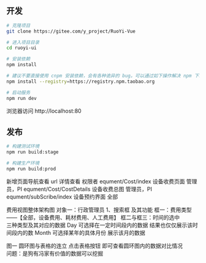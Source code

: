 ## 开发

```bash
# 克隆项目
git clone https://gitee.com/y_project/RuoYi-Vue

# 进入项目目录
cd ruoyi-ui

# 安装依赖
npm install

# 建议不要直接使用 cnpm 安装依赖，会有各种诡异的 bug。可以通过如下操作解决 npm 下载速度慢的问题
npm install --registry=https://registry.npm.taobao.org

# 启动服务
npm run dev
```

浏览器访问 http://localhost:80

## 发布

```bash
# 构建测试环境
npm run build:stage

# 构建生产环境
npm run build:prod
```
新增页面导航查看
      url                     详情查看          权限者
equment/Cost/index         设备收费页面        管理员，PI
equment/Cost/CostDetails   设备收费总图        管理员，PI
equment/subScribe/index    设备预约界面           全部

费用视图整体架构图
对象一：行政管理员
1、搜索框  及其功能
   框一：费用类型  ——【全部，设备费用、耗材费用、人工费用】
   框二与框三：时间的选中  
      三种类型及其对应的数据
Day   可选择在一定时间段内的数据   结果也仅仅展示该时间段内的数
Month  可选择某年的具体月份        展示该月的数据  

图一  圆环图与表格的连立  点击表格按钮  即可查看圆环图内的数据对比情况  
问题：是狗有冯家有价值的数据可以挖掘
